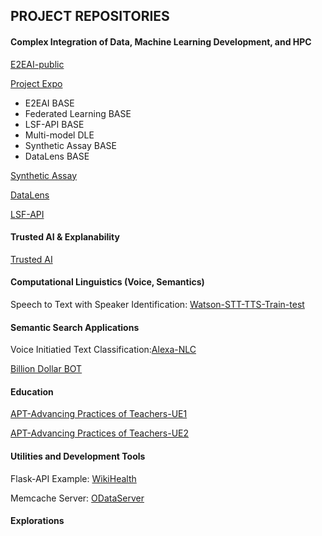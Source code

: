 ## PROJECT REPOSITORIES

#### Complex Integration of Data, Machine Learning Development, and HPC

[E2EAI-public](https://fjgreco.github.io/E2EAI-public/)

[Project Expo](https://fjgreco.github.io/ProjectExpo/)

<ul>
<li>E2EAI BASE</li>

<li>Federated Learning BASE</li>
  
<li>LSF-API BASE</li>

<li>Multi-model DLE</li>
  
<li>Synthetic Assay BASE</li>
  
<li>DataLens BASE</li>

</ul>

[Synthetic Assay](https://fjgreco.github.io/SyntheticAssay)
  
[DataLens](https://fjgreco.github.io/DataLens)

[LSF-API](https://fjgreco.github.io/LSF-API)

#### Trusted AI & Explanability

[Trusted AI](https://fjgreco.github.io/TrustedAI/)

#### Computational Linguistics (Voice, Semantics)

Speech to Text with Speaker Identification: [Watson-STT-TTS-Train-test](https://fjgreco.github.io/Watson-STT-TTS-Train-test/)

#### Semantic Search Applications

Voice Initiatied Text Classification:[Alexa-NLC](https://fjgreco.github.io/Alexa-NLC/)

[Billion Dollar BOT](https://fjgreco.github.io/BDB/)

#### Education

[APT-Advancing Practices of Teachers-UE1](https://fjgreco.github.io/UC-UE1/)  

[APT-Advancing Practices of Teachers-UE2](https://fjgreco.github.io/UC-UE2/) 

#### Utilities and Development Tools

Flask-API Example: [WikiHealth](https://fjgreco.github.io/wikihealth/)

Memcache Server: [ODataServer](https://fjgreco.github.io/ODataServer/)

#### Explorations   



